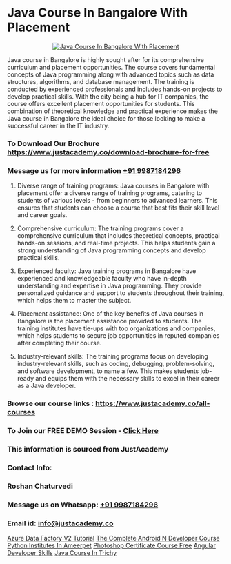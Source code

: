 # Java Course In Bangalore With Placement

<p align="center">
  <a href="https://justacademy.co/course-detail/core-java-training">
    <img src="https://justacademy.co/storage2/course_image/1677245426_course_image.webp" alt="Java Course In Bangalore With Placement">
  </a>
</p>


Java course in Bangalore is highly sought after for its comprehensive curriculum and placement opportunities. The course covers fundamental concepts of Java programming along with advanced topics such as data structures, algorithms, and database management. The training is conducted by experienced professionals and includes hands-on projects to develop practical skills. With the city being a hub for IT companies, the course offers excellent placement opportunities for students. This combination of theoretical knowledge and practical experience makes the Java course in Bangalore the ideal choice for those looking to make a successful career in the IT industry.
### To Download Our Brochure https://www.justacademy.co/download-brochure-for-free
### Message us for more information [+91 9987184296](https://api.whatsapp.com/send?phone=919987184296)
1) Diverse range of training programs: Java courses in Bangalore with placement offer a diverse range of training programs, catering to students of various levels - from beginners to advanced learners. This ensures that students can choose a course that best fits their skill level and career goals.

2) Comprehensive curriculum: The training programs cover a comprehensive curriculum that includes theoretical concepts, practical hands-on sessions, and real-time projects. This helps students gain a strong understanding of Java programming concepts and develop practical skills.

3) Experienced faculty: Java training programs in Bangalore have experienced and knowledgeable faculty who have in-depth understanding and expertise in Java programming. They provide personalized guidance and support to students throughout their training, which helps them to master the subject.

4) Placement assistance: One of the key benefits of Java courses in Bangalore is the placement assistance provided to students. The training institutes have tie-ups with top organizations and companies, which helps students to secure job opportunities in reputed companies after completing their course.

5) Industry-relevant skills: The training programs focus on developing industry-relevant skills, such as coding, debugging, problem-solving, and software development, to name a few. This makes students job-ready and equips them with the necessary skills to excel in their career as a Java developer.

### Browse our course links : https://www.justacademy.co/all-courses 
### To Join our FREE DEMO Session - [Click Here](https://www.justacademy.co/register-for-course-demo)


### This information is sourced from JustAcademy
### Contact Info:
### Roshan Chaturvedi
### Message us on Whatsapp: [+91 9987184296](https://api.whatsapp.com/send?phone=919987184296)
### Email id: [info@justacademy.co](mailto:info@justacademy.co)
                    
[Azure Data Factory V2 Tutorial](https://www.linkedin.com/pulse/azure-data-factory-v2-tutorial-justacademy-cupertino-cxlue?trackingId=%2FPDRB5bUoy3OB0H8DVhLXA%3D%3D&lipi=urn%3Ali%3Apage%3Aorganization_admin_admin_feed_index%3B0f5088f0-e451-4206-ba9c-f99837906015)
[The Complete Android N Developer Course](https://www.linkedin.com/pulse/complete-android-n-developer-course-justacademy-hyderabad-4iprf/)
[Python Institutes In Ameerpet](https://medium.com/@prempja40/python-institutes-in-ameerpet-1d6bc32cbb14)
[Photoshop Certificate Course Free](https://medium.com/@mistersumit961/photoshop-certificate-course-free-6d4783e78bba)
[Angular Developer Skills](https://justacademyin.github.io/Articles/Angular-Developer-Skills)
[Java Course In Trichy](https://justacademyin.github.io/Articles/Java-Course-In-Trichy)
